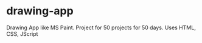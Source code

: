# drawing-app
Drawing App like MS Paint. Project for 50 projects for 50 days. Uses HTML, CSS, JScript
